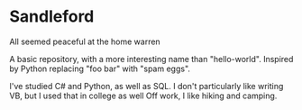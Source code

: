 # Sandleford
All seemed peaceful at the home warren 

A basic repository, with a more interesting name than "hello-world". Inspired by Python replacing "foo bar" with "spam eggs". 

I've studied C# and Python, as well as SQL. I don't particularly like writing VB, but I used that in college as well
Off work, I like hiking and camping. 
